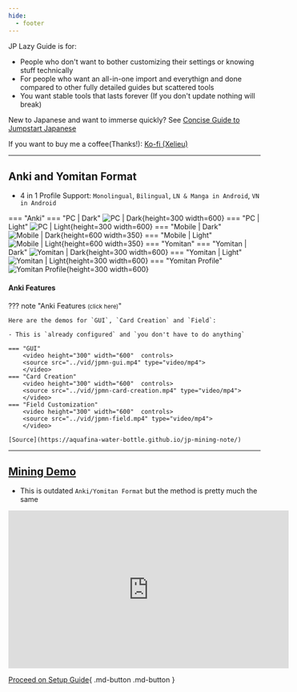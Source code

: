 ```yaml
---
hide:
  - footer
---
```


JP Lazy Guide is for:

- People who don't want to bother customizing their settings or knowing stuff technically
- For people who want an all-in-one import and everythign and done compared to other fully detailed guides but scattered tools
- You want stable tools that lasts forever (If you don't update nothing will break)

New to Japanese and want to immerse quickly? See [Concise Guide to Jumpstart Japanese](conciseGuideToJumpstartJP.md)

If you want to buy me a coffee(Thanks!): [Ko-fi (Xelieu)](https://ko-fi.com/xelieu)

---

## Anki and Yomitan Format

- 4 in 1 Profile Support: `Monolingual`, `Bilingual`, `LN & Manga in Android`, `VN in Android`

=== "Anki"
    === "PC | Dark"
        ![PC | Dark](../img/jpmn-dark.png){height=300 width=600}
    === "PC | Light"
        ![PC | Light](../img/jpmn-light.png){height=300 width=600}
    === "Mobile | Dark"
        ![Mobile | Dark](../img/mobile-jpmn-dark.png){height=600 width=350}
    === "Mobile | Light"
        ![Mobile | Light](../img/mobile-jpmn-light.png){height=600 width=350}
=== "Yomitan"
    === "Yomitan | Dark"
        ![Yomitan | Dark](../img/yomitan-dark.png){height=300 width=600}
    === "Yomitan | Light"
        ![Yomitan | Light](../img/yomitan-light.png){height=300 width=600}
    === "Yomitan Profile"
        ![Yomitan Profile](../img/yomitan-profiles.png){height=300 width=600}

#### Anki Features

??? note "Anki Features <small>(click here)</small>"

    Here are the demos for `GUI`, `Card Creation` and `Field`:
        
    - This is `already configured` and `you don't have to do anything`
    
    === "GUI"
        <video height="300" width="600"  controls>
        <source src="../vid/jpmn-gui.mp4" type="video/mp4">
        </video>
    === "Card Creation"
        <video height="300" width="600"  controls>
        <source src="../vid/jpmn-card-creation.mp4" type="video/mp4">
        </video>
    === "Field Customization"
        <video height="300" width="600"  controls>
        <source src="../vid/jpmn-field.mp4" type="video/mp4">
        </video>
    
    [Source](https://aquafina-water-bottle.github.io/jp-mining-note/)

---

## [Mining Demo](https://youtu.be/seAMOvIiFcw)
- This is outdated `Anki/Yomitan Format` but the method is pretty much the same

<iframe width="560" height="315" src="https://www.youtube.com/embed/seAMOvIiFcw" title="Mining Demo" frameborder="0" allow="accelerometer; autoplay; clipboard-write; encrypted-media; gyroscope; picture-in-picture; web-share" allowfullscreen></iframe>


[Proceed on Setup Guide](setup.md){ .md-button .md-button }